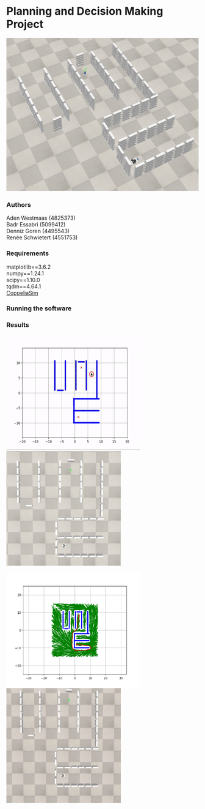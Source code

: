 # Planning and Decision Making Project

<p float="left">
  <img src="/Visualisations/scene/corner.png" height="400" width="auto" />
  
</p>

### Authors

Aden Westmaas (4825373)  
Badr Essabri (5099412)     
Denniz Goren (4495543)    
Renée Schwietert (4551753)    

### Requirements
matplotlib==3.6.2  
numpy==1.24.1  
scipy==1.10.0  
tqdm==4.64.1  
[CoppeliaSim](https://www.coppeliarobotics.com/downloads)  

### Running the software

### Results

<p float="left">
  <img src="/Visualisations/4000/path.gif" height="300" width="350" />
  <img src="/Visualisations/scene/top.png" height="300" width="300"/> 
</p>

<p float="left">
  <img src="/Visualisations/4000/path_4000.png" height="300" width="350" />
  <img src="/Visualisations/4000/simulation.gif" height="300" width="300" /> 
</p>


